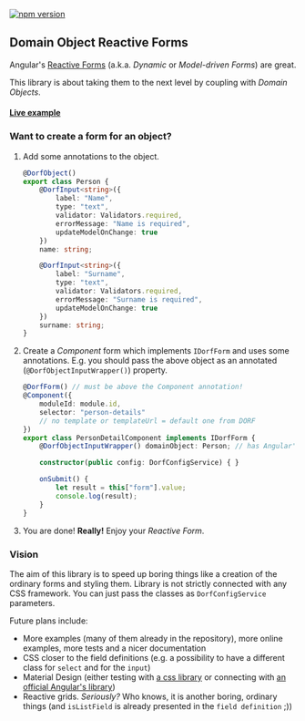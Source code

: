[![npm version](https://img.shields.io/npm/v/dorf.svg)](https://www.npmjs.com/package/dorf)

## Domain Object Reactive Forms

Angular's [Reactive Forms](https://angular.io/docs/ts/latest/cookbook/dynamic-form.html) (a.k.a. _Dynamic_ or _Model-driven Forms_) are great.

This library is about taking them to the next level by coupling with _Domain Objects_.

#### [Live example](https://embed.plnkr.co/6H2jto/)

### Want to create a form for an object?
1. Add some annotations to the object.
    ```typescript
    @DorfObject()
    export class Person {
        @DorfInput<string>({
            label: "Name", 
            type: "text",
            validator: Validators.required, 
            errorMessage: "Name is required",
            updateModelOnChange: true
        })
        name: string;

        @DorfInput<string>({
            label: "Surname", 
            type: "text",
            validator: Validators.required, 
            errorMessage: "Surname is required",
            updateModelOnChange: true
        })
        surname: string;
    }
    ```

2. Create a _Component_ form which implements `IDorfForm` and uses some annotations. E.g. you should pass the above object as an annotated (`@DorfObjectInputWrapper()`) property.
    ```typescript
    @DorfForm() // must be above the Component annotation!
    @Component({
        moduleId: module.id,
        selector: "person-details"
        // no template or templateUrl = default one from DORF
    })
    export class PersonDetailComponent implements IDorfForm {
        @DorfObjectInputWrapper() domainObject: Person; // has Angular's @Input() behavior as well!

        constructor(public config: DorfConfigService) { }

        onSubmit() {
            let result = this["form"].value;
            console.log(result);
        }
    }
    ```
3. You are done! **Really!** Enjoy your _Reactive Form_.

### Vision
The aim of this library is to speed up boring things like a creation of the ordinary forms and styling them. Library is not strictly connected with any CSS framework. You can just pass the classes as `DorfConfigService` parameters. 

Future plans include:

 - More examples (many of them already in the repository), more online examples, more tests and a nicer documentation
 - CSS closer to the field definitions (e.g. a possibility to have a different class for `select` and for the `input`)
 - Material Design (either testing with [a css library](http://materializecss.com/getting-started.html) or connecting with [an official Angular's library](https://material.angular.io/))
 - Reactive grids. _Seriously?_ Who knows, it is another boring, ordinary things (and `isListField` is already presented in the `field definition` ;))
